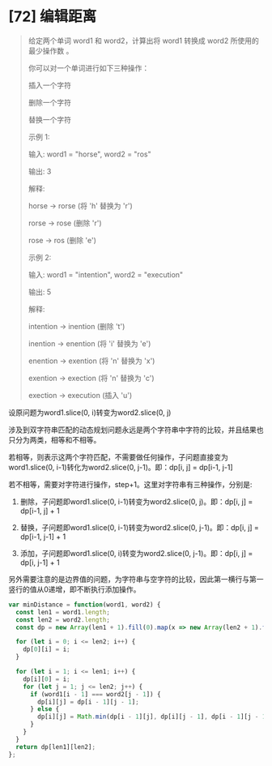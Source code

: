 # [72] 编辑距离

>给定两个单词 word1 和 word2，计算出将 word1 转换成 word2 所使用的最少操作数 。
>
>你可以对一个单词进行如下三种操作：
>
>插入一个字符
>
>删除一个字符
>
>替换一个字符
>
>示例 1:
>
>输入: word1 = "horse", word2 = "ros"
>
>输出: 3
>
>解释:
>
>horse -> rorse (将 'h' 替换为 'r')
>
>rorse -> rose (删除 'r')
>
>rose -> ros (删除 'e')
>
>示例 2:
>
>输入: word1 = "intention", word2 = "execution"
>
>输出: 5
>
>解释:
>
>intention -> inention (删除 't')
>
>inention -> enention (将 'i' 替换为 'e')
>
>enention -> exention (将 'n' 替换为 'x')
>
>exention -> exection (将 'n' 替换为 'c')
>
>exection -> execution (插入 'u')

设原问题为word1.slice(0, i)转变为word2.slice(0, j)

涉及到双字符串匹配的动态规划问题永远是两个字符串中字符的比较，并且结果也只分为两类，相等和不相等。

若相等，则表示这两个字符匹配，不需要做任何操作，子问题直接变为word1.slice(0, i-1)转化为word2.slice(0, j-1)。即：dp[i, j] = dp[i-1, j-1]

若不相等，需要对字符进行操作，step+1。这里对字符串有三种操作，分别是:

1. 删除，子问题即word1.slice(0, i-1)转变为word2.slice(0, j)。即：dp[i, j] = dp[i-1, j] + 1

2. 替换，子问题即word1.slice(0, i-1)转变为word2.slice(0, j-1)。即：dp[i, j] = dp[i-1, j-1] + 1

3. 添加，子问题即word1.slice(0, i)转变为word2.slice(0, j-1)。即：dp[i, j] = dp[i, j-1] + 1

另外需要注意的是边界值的问题，为字符串与空字符的比较，因此第一横行与第一竖行的值从0递增，即不断执行添加操作。

```js
var minDistance = function(word1, word2) {
  const len1 = word1.length;
  const len2 = word2.length;
  const dp = new Array(len1 + 1).fill(0).map(x => new Array(len2 + 1).fill(0));

  for (let i = 0; i <= len2; i++) {
    dp[0][i] = i;
  }

  for (let i = 1; i <= len1; i++) {
    dp[i][0] = i;
    for (let j = 1; j <= len2; j++) {
      if (word1[i - 1] === word2[j - 1]) {
        dp[i][j] = dp[i - 1][j - 1];
      } else {
        dp[i][j] = Math.min(dp[i - 1][j], dp[i][j - 1], dp[i - 1][j - 1]) + 1;
      }
    }
  }
  return dp[len1][len2];
};
```
